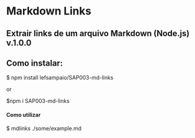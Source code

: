 # Markdown Links

##  Extrair links de um arquivo Markdown (Node.js) v.1.0.0

## Como instalar:
$ npm install lefsampaio/SAP003-md-links

or

$npm i SAP003-md-links


#### Como utilizar
$ mdlinks ./some/example.md
